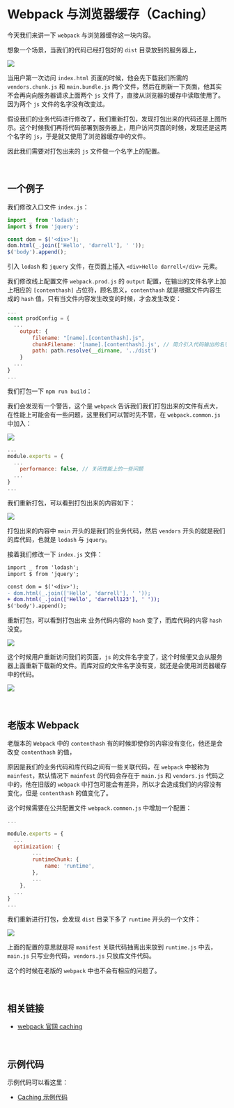 # Webpack 与浏览器缓存（Caching）

今天我们来讲一下 `webpack` 与浏览器缓存这一块内容。

想象一个场景，当我们的代码已经打包好的 `dist` 目录放到的服务器上，

![](./img/caching4.png)

当用户第一次访问 `index.html` 页面的时候，他会先下载我们所需的 `vendors.chunk.js` 和 `main.bundle.js` 两个文件，然后在刷新一下页面，他其实不会再向向服务器请求上面两个 `js` 文件了，直接从浏览器的缓存中读取使用了。因为两个 `js` 文件的名字没有改变过。

假设我们的业务代码进行修改了，我们重新打包，发现打包出来的代码还是上图所示。这个时候我们再将代码部署到服务器上，用户访问页面的时候，发现还是这两个名字的 `js`，于是就又使用了浏览器缓存中的文件。

因此我们需要对打包出来的 `js` 文件做一个名字上的配置。



&nbsp;

## 一个例子

我们修改入口文件 `index.js`：

```javascript
import _ from 'lodash';
import $ from 'jquery';

const dom = $('<div>');
dom.html(_.join(['Hello', 'darrell'], ' '));
$('body').append();

```

引入 `lodash` 和 `jquery`  文件，在页面上插入 `<div>Hello darrell</div>` 元素。



我们修改线上配置文件 `webpack.prod.js` 的 `output` 配置，在输出的文件名字上加上相应的 `[contenthash]` 占位符，顾名思义，`contenthash` 就是根据文件内容生成的 `hash` 值，只有当文件内容发生改变的时候，才会发生改变：

```javascript
...
const prodConfig = {
  ...
	output: {
		filename: "[name].[contenthash].js",
		chunkFilename: '[name].[contenthash].js', // 简介引入代码输出的名字
		path: path.resolve(__dirname, '../dist')
	}
  ...
}
...
```

我们打包一下 `npm run build`：

我们会发现有一个警告，这个是 `webpack` 告诉我们我们打包出来的文件有点大，在性能上可能会有一些问题，这里我们可以暂时先不管，在 `webpack.common.js` 中加入：

![](./img/caching1.png)

```javascript
...
module.exports = {
  ...
	performance: false, // 关闭性能上的一些问题
  ...
}
...
```

我们重新打包，可以看到打包出来的内容如下：

![](./img/caching2.png)

打包出来的内容中 `main` 开头的是我们的业务代码，然后 `vendors` 开头的就是我们的库代码，也就是 `lodash` 与 `jquery`。

接着我们修改一下 `index.js` 文件：

```diff
import _ from 'lodash';
import $ from 'jquery';

const dom = $('<div>');
- dom.html(_.join(['Hello', 'darrell'], ' '));
+ dom.html(_.join(['Hello', 'darrell123'], ' '));
$('body').append();


```

重新打包，可以看到打包出来 业务代码内容的 `hash` 变了，而库代码的内容 `hash` 没变。

![](./img/caching3.png)

这个时候用户重新访问我们的页面，`js` 的文件名字变了，这个时候便又会从服务器上面重新下载新的文件。而库对应的文件名字没有变，就还是会使用浏览器缓存中的代码。

![](./img/caching5.png)



&nbsp;

## 老版本 Webpack

老版本的 `Webpack` 中的 `contenthash` 有的时候即使你的内容没有变化，他还是会改变 `contenthash` 的值，

原因是我们的业务代码和库代码之间有一些关联代码，在 `webpack` 中被称为 `mainfest`，默认情况下 `mainfest` 的代码会存在于 `main.js` 和 `vendors.js` 代码之中的，他在旧版的 `webpack` 中打包可能会有差异，所以才会造成我们的内容没有变化，但是 `contenthash` 的值变化了。

这个时候需要在公共配置文件 `webpack.common.js` 中增加一个配置：

```javascript
...

module.exports = {
  ...
  optimization: {
		...
		runtimeChunk: {
			name: 'runtime',
		},
		...
	},
  ...
}
...
```

我们重新进行打包，会发现 `dist` 目录下多了 `runtime` 开头的一个文件：

![](./img/caching6.png)

上面的配置的意思就是将 `manifest` 关联代码抽离出来放到 `runtime.js` 中去，`main.js` 只写业务代码，`vendors.js` 只放库文件代码。

这个的时候在老版的 `webpack` 中也不会有相应的问题了。

&nbsp;&nbsp;

## 相关链接

- [webpack 官网 caching](https://webpack.js.org/guides/caching/)

&nbsp;

## 示例代码

示例代码可以看这里：

- [Caching  示例代码](https://github.com/darrell0904/webpack-study-demo/tree/master/chapter2/caching-demo)